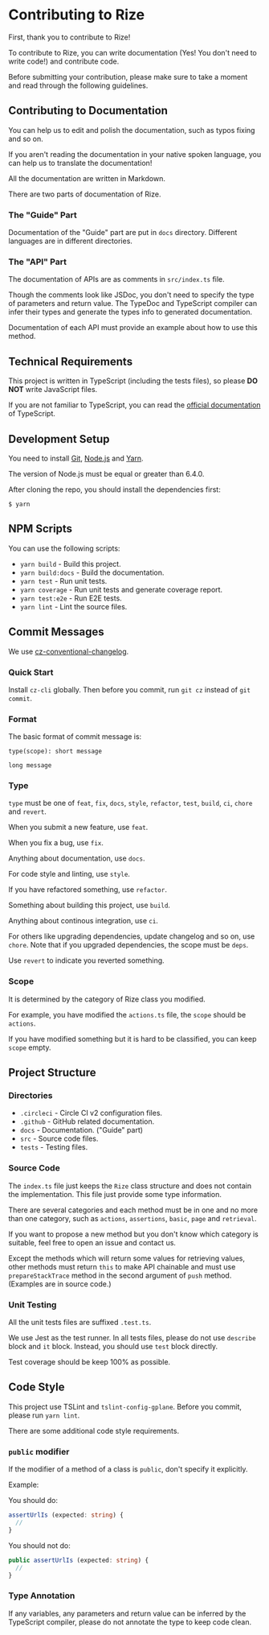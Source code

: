 # Contributing to Rize

First, thank you to contribute to Rize!

To contribute to Rize, you can write documentation (Yes! You don't need to write code!) and contribute code.

Before submitting your contribution, please make sure to take a moment and read through the following guidelines.

## Contributing to Documentation

You can help us to edit and polish the documentation, such as typos fixing and so on.

If you aren't reading the documentation in your native spoken language,
you can help us to translate the documentation!

All the documentation are written in Markdown.

There are two parts of documentation of Rize.

### The "Guide" Part

Documentation of the "Guide" part are put in `docs` directory. Different languages are in different directories.

### The "API" Part

The documentation of APIs are as comments in `src/index.ts` file.

Though the comments look like JSDoc, you don't need to specify the type of parameters and return value.
The TypeDoc and TypeScript compiler can infer their types and generate the types info to generated documentation.

Documentation of each API must provide an example about how to use this method.

## Technical Requirements

This project is written in TypeScript (including the tests files), so please **DO NOT** write JavaScript files.

If you are not familiar to TypeScript, you can read the [official documentation](https://www.typescriptlang.org/) of TypeScript.

## Development Setup

You need to install [Git](https://git-scm.com/), [Node.js](https://nodejs.org/) and [Yarn](https://yarnpkg.com/).

The version of Node.js must be equal or greater than 6.4.0.

After cloning the repo, you should install the dependencies first:

```
$ yarn
```

## NPM Scripts

You can use the following scripts:

- `yarn build` - Build this project.
- `yarn build:docs` - Build the documentation.
- `yarn test` - Run unit tests.
- `yarn coverage` - Run unit tests and generate coverage report.
- `yarn test:e2e` - Run E2E tests.
- `yarn lint` - Lint the source files.

## Commit Messages

We use [cz-conventional-changelog](https://github.com/commitizen/cz-conventional-changelog).

### Quick Start

Install `cz-cli` globally. Then before you commit, run `git cz` instead of `git commit`.

### Format

The basic format of commit message is:

```
type(scope): short message

long message
```

### Type

`type` must be one of `feat`, `fix`, `docs`, `style`, `refactor`, `test`, `build`, `ci`, `chore` and `revert`.

When you submit a new feature, use `feat`.

When you fix a bug, use `fix`.

Anything about documentation, use `docs`.

For code style and linting, use `style`.

If you have refactored something, use `refactor`.

Something about building this project, use `build`.

Anything about continous integration, use `ci`.

For others like upgrading dependencies, update changelog and so on, use `chore`.
Note that if you upgraded dependencies, the scope must be `deps`.

Use `revert` to indicate you reverted something.

### Scope

It is determined by the category of Rize class you modified.

For example, you have modified the `actions.ts` file, the `scope` should be `actions`.

If you have modified something but it is hard to be classified, you can keep `scope` empty.

## Project Structure

### Directories

- `.circleci` - Circle CI v2 configuration files.
- `.github` - GitHub related documentation.
- `docs` - Documentation. ("Guide" part)
- `src` - Source code files.
- `tests` - Testing files.

### Source Code

The `index.ts` file just keeps the `Rize` class structure and does not contain the implementation.
This file just provide some type information.

There are several categories and each method must be in one and no more than one category,
such as `actions`, `assertions`, `basic`, `page` and `retrieval`.

If you want to propose a new method but you don't know which category is suitable,
feel free to open an issue and contact us.

Except the methods which will return some values for retrieving values,
other methods must return `this` to make API chainable and must use `prepareStackTrace` method
in the second argument of `push` method.
(Examples are in source code.)

### Unit Testing

All the unit tests files are suffixed `.test.ts`.

We use Jest as the test runner. In all tests files, please do not use `describe` block and `it` block.
Instead, you should use `test` block directly.

Test coverage should be keep 100% as possible.

## Code Style

This project use TSLint and `tslint-config-gplane`. Before you commit, please run `yarn lint`.

There are some additional code style requirements.

### `public` modifier

If the modifier of a method of a class is `public`, don't specify it explicitly.

Example:

You should do:

```typescript
assertUrlIs (expected: string) {
  //
}
```

You should not do:

```typescript
public assertUrlIs (expected: string) {
  //
}
```

### Type Annotation

If any variables, any parameters and return value can be inferred by the TypeScript compiler,
please do not annotate the type to keep code clean.
